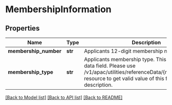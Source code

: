 # MembershipInformation

## Properties
Name | Type | Description | Notes
------------ | ------------- | ------------- | -------------
**membership_number** | **str** | Applicants 12-digit membership number. | [optional] 
**membership_type** | **str** | Applicants membership type. This is a reference data field. Please use /v1/apac/utilities/referenceData/{membershipType} resource to get valid value of this field with description. | [optional] 

[[Back to Model list]](../README.md#documentation-for-models) [[Back to API list]](../README.md#documentation-for-api-endpoints) [[Back to README]](../README.md)

